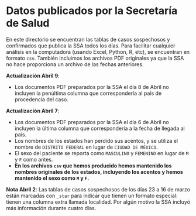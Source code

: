 # Datos publicados por la Secretaría de Salud

En este directorio se encuentran las tablas de casos sospechosos y confirmados que publica la SSA todos los días. Para facilitar cualquier análisis en la computadora (usando Excel, Python, R, etc), se encuentran en formato `csv`. También incluimos los archivos PDF originales ya que la SSA no hace proporciona un archivo de las fechas anteriores.

**Actualización Abril 9**:

- Los documentos PDF preparados por la SSA el día 8 de Abril no incluyen la penúltima columna que correspondería al país de procedencia del caso.


**Actualización Abril 7**:

- Los documentos PDF preparados por la SSA el día 6 de Abril no incluyen la última columna que correspondería a la fecha de llegada al país.
- Los nombres de los estados han perdido sus acentos, y se utiliza el nombre de `DISTRITO FEDERAL` en lugar de `CIUDAD DE MÉXICO`.
- El sexo del paciente se reporta como `MASCULINO` y `FEMENINO` en lugar de `M` y `F` como antes.
- **En los archivos `csv` que hemos producido hemos mantenido los nombres originales de los estados, incluyendo los acentos y hemos mantenido el sexo como `M` y `F`.**

**Nota Abril 2**: Las tablas de casos sospechosos de los días 23 a 16 de marzo están marcadas con `_star` para indicar que tienen un formato especial: tienen una columna extra llamada localidad. Por algún motivo la SSA incluyó más información durante cuatro días.
